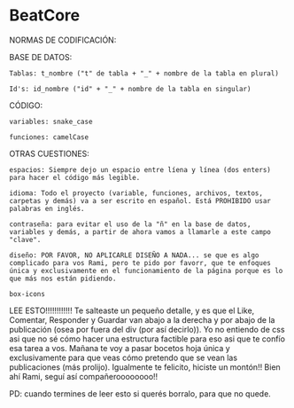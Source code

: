 # BeatCore

NORMAS DE CODIFICACIÓN:

BASE DE DATOS:

    Tablas: t_nombre ("t" de tabla + "_" + nombre de la tabla en plural)

    Id's: id_nombre ("id" + "_" + nombre de la tabla en singular)

CÓDIGO:

    variables: snake_case

    funciones: camelCase

OTRAS CUESTIONES:

    espacios: Siempre dejo un espacio entre líena y línea (dos enters) para hacer el código más legible.

    idioma: Todo el proyecto (variable, funciones, archivos, textos, carpetas y demás) va a ser escrito en español. Está PROHIBIDO usar palabras en inglés.

    contraseña: para evitar el uso de la "ñ" en la base de datos, variables y demás, a partir de ahora vamos a llamarle a este campo "clave".

    diseño: POR FAVOR, NO APLICARLE DISEÑO A NADA... se que es algo complicado para vos Rami, pero te pido por favorr, que te enfoques única y exclusivamente en el funcionamiento de la página porque es lo que más nos están pidiendo.

    box-icons

LEE ESTO!!!!!!!!!!!!
Te salteaste un pequeño detalle, y es que el Like, Comentar, Responder y Guardar van abajo a la derecha y por abajo de la publicación (osea por fuera del div (por así decirlo)). Yo no entiendo de css asi que no sé cómo hacer una estructura factible para eso asi que te confío esa tarea a vos. Mañana te voy a pasar bocetos hoja única y exclusivamente para que veas cómo pretendo que se vean las publicaciones (más prolijo). Igualmente te felicito, hiciste un montón!! Bien ahí Rami, seguí así compañeroooooooo!!

PD: cuando termines de leer esto si querés borralo, para que no quede.